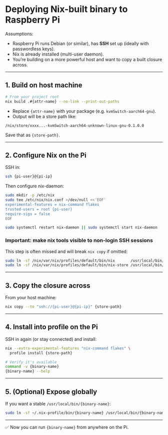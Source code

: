 # Deploying Nix-built binary to Raspberry Pi

Assumptions:
- Raspberry Pi runs Debian (or similar), has **SSH** set up (ideally with passwordless keys).  
- Nix is already installed (multi-user daemon).  
- You’re building on a more powerful host and want to copy a built closure across.  

---

## 1. Build on host machine
```bash
# From your project root
nix build .#{attr-name} --no-link --print-out-paths
```

- Replace `{attr-name}` with your package (e.g. `kvmSwitch-aarch64-gnu`).  
- Output will be a store path like:

```
/nix/store/xxxx...-kvmSwitch-aarch64-unknown-linux-gnu-0.1.0.0
```

Save that as `{store-path}`.

---

## 2. Configure Nix on the Pi
SSH in:
```bash
ssh {pi-user}@{pi-ip}
```

Then configure nix-daemon:

```bash
sudo mkdir -p /etc/nix
sudo tee /etc/nix/nix.conf >/dev/null <<'EOF'
experimental-features = nix-command flakes
trusted-users = root {pi-user}
require-sigs = false
EOF

sudo systemctl restart nix-daemon || sudo systemctl start nix-daemon
```

### Important: make nix tools visible to non-login SSH sessions
This step is often missed and will break `nix copy` if omitted:

```bash
sudo ln -sf /nix/var/nix/profiles/default/bin/nix       /usr/local/bin/nix
sudo ln -sf /nix/var/nix/profiles/default/bin/nix-store /usr/local/bin/nix-store
```

---

## 3. Copy the closure across
From your host machine:
```bash
nix copy --to "ssh://{pi-user}@{pi-ip}" {store-path}
```

---

## 4. Install into profile on the Pi
SSH in again (or stay connected) and install:

```bash
nix --extra-experimental-features "nix-command flakes" \
  profile install {store-path}

# Verify it's available
command -v {binary-name}
{binary-name} --help
```

---

## 5. (Optional) Expose globally
If you want a stable `/usr/local/bin/{binary-name}`:

```bash
sudo ln -sf ~/.nix-profile/bin/{binary-name} /usr/local/bin/{binary-name}
```

---

✅ Now you can run `{binary-name}` from anywhere on the Pi.
